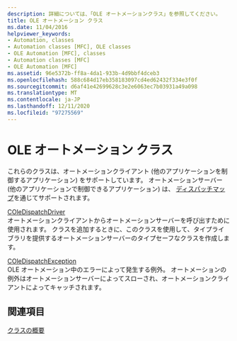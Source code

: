 ```yaml
---
description: 詳細については、「OLE オートメーションクラス」を参照してください。
title: OLE オートメーション クラス
ms.date: 11/04/2016
helpviewer_keywords:
- Automation, classes
- Automation classes [MFC], OLE classes
- OLE Automation [MFC], classes
- Automation classes [MFC]
- OLE Automation [MFC]
ms.assetid: 96e5372b-ff8a-4da1-933b-4d9bbf4dceb3
ms.openlocfilehash: 588c684d17eb358183097cd4ed62432f334e3f0f
ms.sourcegitcommit: d6af41e42699628c3e2e6063ec7b03931a49a098
ms.translationtype: MT
ms.contentlocale: ja-JP
ms.lasthandoff: 12/11/2020
ms.locfileid: "97275569"
---
```

# <a name="ole-automation-classes"></a>OLE オートメーション クラス

これらのクラスは、オートメーションクライアント (他のアプリケーションを制御するアプリケーション) をサポートしています。 オートメーションサーバー (他のアプリケーションで制御できるアプリケーション) は、 [ディスパッチマップ](reference/dispatch-maps.md)を通じてサポートされます。

[COleDispatchDriver](reference/coledispatchdriver-class.md)<br/>
オートメーションクライアントからオートメーションサーバーを呼び出すために使用されます。 クラスを追加するときに、このクラスを使用して、タイプライブラリを提供するオートメーションサーバーのタイプセーフなクラスを作成します。

[COleDispatchException](reference/coledispatchexception-class.md)<br/>
OLE オートメーション中のエラーによって発生する例外。 オートメーションの例外はオートメーションサーバーによってスローされ、オートメーションクライアントによってキャッチされます。

## <a name="see-also"></a>関連項目

[クラスの概要](class-library-overview.md)
